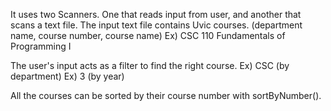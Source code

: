 It uses two Scanners. One that reads input from user, and another that scans a text file.
The input text file contains Uvic courses. (department name, course number, course name)
	Ex) CSC 110 Fundamentals of Programming I
	
The user's input acts as a filter to find the right course.
	Ex) CSC (by department)
	Ex) 3 (by year)
	
All the courses can be sorted by their course number with sortByNumber().
